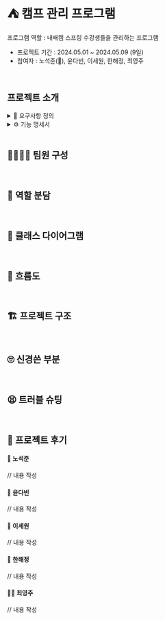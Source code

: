 # ⛺ 캠프 관리 프로그램
프로그램 역할 : 내배캠 스프링 수강생들을 관리하는 프로그램
* 프로젝트 기간 : 2024.05.01 ~ 2024.05.09 (9일)
* 참여자 : 노석준(👑), 윤다빈, 이세원, 한해정, 최영주
<br>

## 프로젝트 소개
<details>
<summary> 📑 요구사항 정의 </summary>

* 과목
  * 필수 과목 : Java, 객체지향, Spring, JPA, MySQL
  * 선택 과목 : 디자인 패턴, Spring Security, Redis, MongoDB
 
* 조건
  * 최소 3개 이상의 필수 과목, 2개 이상의 선택 과목을 선택
  * 캠프 기간동안 선택한 과목별로 10회의 시험
  * 캠프 매니저는 수강생을 등록 및 관리
  * 캠프 매니저는 수강생들의 과목과 시험 점수를 등록 및 관리
  * 점수 데이터 타입 : 정수형
  * 등급 산정 기준
    * 필수 과목 : A(95 ~ 100), B(90 ~ 94), C(80 ~ 89), D(70 ~ 79), F(60 ~ 69), N(60점 미만)
    * 선택 과목 : A(90 ~ 100), B(80 ~ 89), C(70 ~ 79), D(60 ~ 69), F(50 ~ 59), N(50점 미만)

* 모델 정보 예시
  * 수강생 : 고유 번호, 이름, 과목 목록
  * 점수 : 과목 고유 번호, 수강생 고유 번호, 회차, 점수, 등급(A, B, C, D, E, F, N)
  * 과목 : 고유 번호, 과목명, 과목타입(필수, 선택)

</details>
<details>
<summary> ⚙ 기능 명세서 </summary>

<br>

*✔ 필수 기능 / ➕ 추가 기능*  
* 수강생 관리
  
  ✔ 수강생 정보 등록[고유 번호, 이름, 과목 목록] (고유 번호 중복X)  
  ✔ 수강생 목록 조회[고유 번호, 이름]  
  ➕ 수강생 상태 관리[상태 종류 : Green, Red, Yellow]  
  ➕ 수강생 정보 조회[고유 번호, 이름, 상태, 선택한 과목명]  
  ➕ 수강생 정보 수정[이름 상태] (이름 또는 상태를 입력받아 수정)  
  ➕ 상태별 수강생 목록 조회[고유 번호, 이름]  
  ➕ 수강생 삭제 (해당 수강생의 점수 기록도 함께 삭제)
  
* 점수 관리
  * 등록하려는 과목의 회차 점수가 이미 등록되어 있다면 등록X, 과목의 회차 점수 중복되어 등록X  
  * 회차에 10초과 및 1미만의 수 저장X (회차 범위 : 1 ~ 10)  
  * 점수에 100초과 및 음수 저장X (점수 범위 : 0 ~ 100)

  ✔ 수강생의 과목별 시험 회차 및 점수 등록 (점수를 등록하면 자동으로 등급이 추가 저장)  
  ✔ 수강생의 과목별 회차 점수 수정  
  ✔ 수강생의 특정 과목 회차별 등급 조회[회차, 등급]  
  ➕ 수강생의 과목별 평균 등급 조회[과목명, 평균 등급]  
  ➕ 특정 상태 수강생들의 필수 과목 평균 등급 조회[수강생 이름, 필수 과목 평균 등급]  

</details>
<br>

## 👩‍💻👨‍💻 팀원 구성
<br>

## 🤝 역할 분담
<br>

## 🏤 클래스 다이어그램
<br>

## 🌊 흐름도
<br>

## 🏗 프로젝트 구조
<br>

## 🙄 신경쓴 부분
<br>

## 😫 트러블 슈팅
<br>

## 🙌 프로젝트 후기

#### 👑 노석준
// 내용 작성
#### 🧢 윤다빈
// 내용 작성
#### 🐊 이세원
// 내용 작성
#### 🐰 한해정
// 내용 작성
#### 👳‍♀️ 최영주
// 내용 작성
